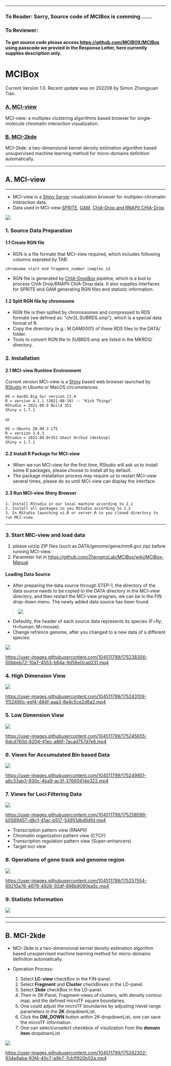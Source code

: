 *** 

### To Reader: Sorry, Source code of MCIBox is comming ......
### To Reviewer: 

#### To get source code please access https://github.com/MCIBOX/MCIBox using passcode we provied in the Response Letter, here currently supplies description only. 


# MCIBox
Current Version 1.0. Recent update was on 202206 by Simon Zhongyuan Tian.

### [A. MCI-view](https://github.com/tianzhongyuan/MCI-view)

MCI-view: a multiplex clustering algorithms based browser for single-molecule chromatin interaction visualization.


### [B. MCI-2kde](https://github.com/tianzhongyuan/MCI-view)
MCI-2kde: a two-dimensional kernel density estimation algorithm based unsupervised machine learning method for micro-domains definition automatically.

***

##  A. MCI-view 

***

* MCI-view is a [Shiny Server](https://shiny.rstudio.com) visualization browser for multiplex-chromatin interaction data.
* Data used in MCI-view:[SPRITE](https://linkinghub.elsevier.com/retrieve/pii/S0092867418306366), [GAM](https://www.nature.com/articles/nature21411), [ChIA-Drop and RNAPII CHIA-Drop](http://www.nature.com/articles/s41586-019-0949-1).

<img src="screenshot4wiki/SC012_MCIVIEW_v2.png"/> 

### 1. Source Data Preparation

#### 1.1 Create RGN file


* RGN is a file formate that MCI-view required, which includes following columns seprated by TAB:
```
chromsome start end fragment_number complex_id 
```
* RGN file is generated by [ChIA-DropBox](https://github.com/TheJacksonLaboratory/ChIA-DropBox) pipeline, which is a tool to process ChIA-Drop/RNAPII ChIA-Drop data. It also supplies interfaces for SPRITE and GAM generating RGN files and statistic information.

#### 1.2 Split RGN file by chromsome
* RGN file is then splited by chromosomes and compressed to RDS formate (we defined as: "chr2L.SUBRDS.smp"), which is a special data format of R.
* Copy the direrctory (e.g.: M.GAM0001) of these RDS files to the DATA/ folder.
* Tools to convert RGN file to SUBRDS.smp are listed in the MKRDS/ directory.
### 2. Installation


#### 2.1 MCI-view Runtime Environment

Current version MCI-view is a [Shiny](https://www.rstudio.com/products/shiny/shiny-server) based web browser launched by [RStudio](https://www.rstudio.com/) in Ubuntu or MacOS circumstances. 

```
OS = macOS Big Sur version 11.4
R = version 4.1.1 (2021-08-10) -- "Kick Things"
RStudio = 2021.09.0 Build 351
Shiny = 1.7.1
```
or
```
OS = Ubuntu 20.04.3 LTS
R = version 3.6.3
RStudio = 2021.09.0+351 Ghost Orchid (desktop)
Shiny = 1.7.1
```

#### 2.2 Install R Package for MCI-view
* When we run MCI-view for the first time, RStudio will ask us to install some R packages, please choose to install all by default.
* The package installation process may require us to restart MCI-view several times, please do so until MCI-view can display the interface.

#### 2.3 Run MCI-view Shiny Browser
```
1. Install RStudio in our local machine according to 2.1
2. Install all packages in you RStudio according to 2.2 
3. In RStudio launching ui.R or server.R in you cloned directory to run MCI-view
```

***

### 3. Start MIC-view and load data

1. please unzip ZIP files (such as DATA/genome/gene/mm9.gvz.zip) before running MCI-view. 
1. Parameter list in https://github.com/ZhengmzLab/MCIBox/wiki/MCIBox-Manual
#### Loading Data Source

* After preparing the data source through STEP-1, the directory of the data source needs to be copied to the DATA directory in the MCI-view directory, and then restart the MCI-view program, we can be in the FIN drop-down menu. The newly added data source has been found.

> <img src="screenshot4wiki/SC001-FIN.png"/> 

* Defaultly, the header of each source data represents its species (F=fly; H=human; M=mouse). 
* Change refrence genome, after you changed to a new data of a different species:

<img src="screenshot4wiki/SC002-R-dm3.png"/> 


https://user-images.githubusercontent.com/104511799/175238306-00bbeb72-10a7-4553-b64a-9d56e0cad231.mp4




### 4. High Dimension View


<img src="screenshot4wiki/SC003-HD-CLU_v2.png"/> 



https://user-images.githubusercontent.com/104511799/175243109-1f52490c-eef4-484f-aaa3-8e4c5ce2d6a2.mp4


### 5. Low Dimension View


<img src="screenshot4wiki/SC005-LD_v2.png"/> 



https://user-images.githubusercontent.com/104511799/175245655-6dcd760d-8204-41ec-a86f-7acad757d7e8.mp4



### 6. Views for Accumulated Bin based Data
<img src="screenshot4wiki/SC004-1D2D_v2.png"/> 



https://user-images.githubusercontent.com/104511799/175249851-a8c33ab3-930c-4ba9-ac3f-37660414e322.mp4



### 7. Views for Loci Filtering Data

<img src="screenshot4wiki/SC007-loci_v2.png"/> 


https://user-images.githubusercontent.com/104511799/175258599-b0569457-d8c1-41ac-b517-54951dbd64fd.mp4



* Transcription pattern view (RNAPII)
* Chromatin organization pattern view (CTCF)
* Transcription regulation pattern view (Super-enhancers)
* Target loci view 

### 8. Operations of gene track and genome region


<img src="screenshot4wiki/SC009-rgn_v2.png"/> 



https://user-images.githubusercontent.com/104511799/175257554-69210a76-4679-4926-92df-898b9090ea5c.mp4


### 9. Statistic Information

<img src="screenshot4wiki/STA_INFO.png"/> 


***
***
## B. MCI-2kde


* MCI-2kde is a two-dimensional kernel density estimation algorithm based unsupervised machine learning method for micro-domains definition automatically.

* Operation Process:
  1. Select __LC-view__ checkBox in the FIN-panel.
  2. Select __Fragment__ and __Cluster__ checkBoxes in the LD-panel.
  3. Select __2kde__ checkBox in the LD-panel.
  4. Then in 2K-Panel, Fragment-views of clusters, with density contour map, and the defined microTF square boundaries.
  5. One could adjust the microTF boundaries by adjusting nlevel range parameters in the __2K__ dropdownList.
  6. Click the __DM_DOWN__ button within  2K-dropdownList, one can save the microTF information.
  7. One can select/unselect checkbox of visulization from the __domain item__ dropdownList
  

<img src="screenshot4wiki/SC006-2kde_v2.png"/> 


https://user-images.githubusercontent.com/104511799/175262302-934e6aba-93f4-40c7-a9b7-7cb1f920b02a.mp4


